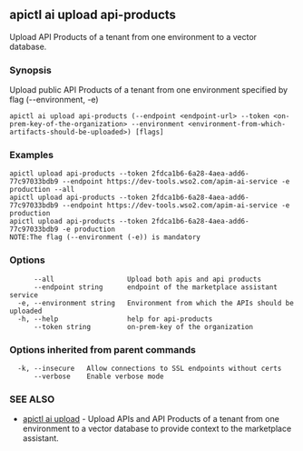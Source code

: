 ## apictl ai upload api-products

Upload API Products of a tenant from one environment to a vector database.

### Synopsis

Upload public API Products of a tenant from one environment specified by flag (--environment, -e)

```
apictl ai upload api-products (--endpoint <endpoint-url> --token <on-prem-key-of-the-organization> --environment <environment-from-which-artifacts-should-be-uploaded>) [flags]
```

### Examples

```
apictl upload api-products --token 2fdca1b6-6a28-4aea-add6-77c97033bdb9 --endpoint https://dev-tools.wso2.com/apim-ai-service -e production --all
apictl upload api-products --token 2fdca1b6-6a28-4aea-add6-77c97033bdb9 --endpoint https://dev-tools.wso2.com/apim-ai-service -e production 
apictl upload api-products --token 2fdca1b6-6a28-4aea-add6-77c97033bdb9 -e production 
NOTE:The flag (--environment (-e)) is mandatory
```

### Options

```
      --all                  Upload both apis and api products
      --endpoint string      endpoint of the marketplace assistant service
  -e, --environment string   Environment from which the APIs should be uploaded
  -h, --help                 help for api-products
      --token string         on-prem-key of the organization
```

### Options inherited from parent commands

```
  -k, --insecure   Allow connections to SSL endpoints without certs
      --verbose    Enable verbose mode
```

### SEE ALSO

* [apictl ai upload](apictl_ai_upload.md)	 - Upload APIs and API Products of a tenant from one environment to a vector database to provide context to the marketplace assistant.

